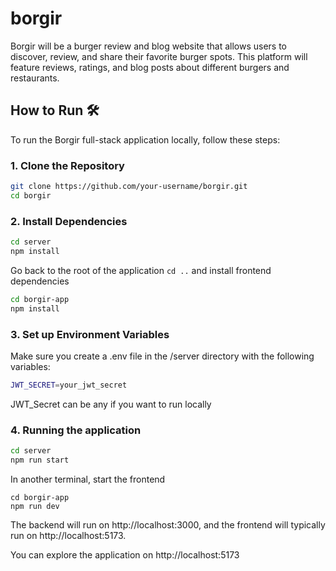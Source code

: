 # borgir
Borgir will be a burger review and blog website that allows users to discover, review, and share their favorite burger spots. This platform will feature reviews, ratings, and blog posts about different burgers and restaurants.

## How to Run 🛠️

To run the Borgir full-stack application locally, follow these steps:

### 1. Clone the Repository
```bash
git clone https://github.com/your-username/borgir.git
cd borgir
```

### 2. Install Dependencies
```bash
cd server
npm install
```
Go back to the root of the application `cd ..` and install frontend dependencies
```bash
cd borgir-app
npm install
```

### 3. Set up Environment Variables
Make sure you create a .env file in the /server directory with the following variables:
```bash
JWT_SECRET=your_jwt_secret
```
JWT_Secret can be any if you want to run locally

### 4. Running the application
```bash
cd server
npm run start
```
In another terminal, start the frontend
```
cd borgir-app
npm run dev
```
The backend will run on http://localhost:3000, and the frontend will typically run on http://localhost:5173.

You can explore the application on http://localhost:5173

